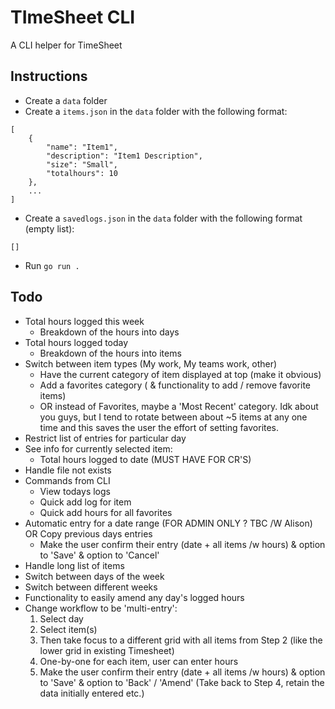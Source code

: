 # TImeSheet CLI
A CLI helper for TimeSheet

## Instructions
- Create a `data` folder
- Create a `items.json` in the `data` folder with the following format:
```
[
    {
        "name": "Item1",
        "description": "Item1 Description",
        "size": "Small",
        "totalhours": 10
    },
    ...
]
```
- Create a `savedlogs.json` in the `data` folder with the following format (empty list):
```
[]
```
- Run `go run .`

## Todo
- Total hours logged this week
    - Breakdown of the hours into days 
- Total hours logged today
    - Breakdown of the hours into items
- Switch between item types (My work, My teams work, other)
    - Have the current category of item displayed at top (make it obvious)
    - Add a favorites category ( & functionality to add / remove favorite items)
    - OR instead of Favorites, maybe a 'Most Recent' category. Idk about you guys, but I tend to rotate between about ~5 items at any one time and this saves the user the effort of setting favorites.
- Restrict list of entries for particular day
- See info for currently selected item:
    - Total hours logged to date (MUST HAVE FOR CR'S)
- Handle file not exists
- Commands from CLI
    - View todays logs
    - Quick add log for item
    - Quick add hours for all favorites
- Automatic entry for a date range (FOR ADMIN ONLY ? TBC /W Alison) OR Copy previous days entries
    - Make the user confirm their entry (date + all items /w hours) & option to 'Save' & option to 'Cancel'
- Handle long list of items
- Switch between days of the week
- Switch between different weeks
- Functionality to easily amend any day's logged hours
- Change workflow to be 'multi-entry':
    1. Select day
    2. Select item(s)
    3. Then take focus to a different grid with all items from Step 2 (like the lower grid in existing Timesheet)
    4. One-by-one for each item, user can enter hours
    5. Make the user confirm their entry (date + all items /w hours) & option to 'Save' & option to 'Back' / 'Amend' (Take back to Step 4, retain the data initially entered etc.)
